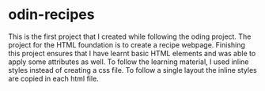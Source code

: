 # odin-recipes
This is the first project that I created while following the oding project.
The project for the HTML foundation is to create a recipe webpage.
Finishing this project ensures that I have learnt basic HTML elements and was able to apply some attributes as well.
To follow the learning material, I used inline styles instead of creating a css file.
To follow a single layout the inline styles are copied in each html file.